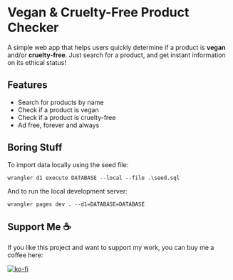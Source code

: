 # Vegan & Cruelty-Free Product Checker

A simple web app that helps users quickly determine if a product is **vegan** and/or **cruelty-free**. Just search for a product, and get instant information on its ethical status!  

## Features

- Search for products by name  
- Check if a product is vegan  
- Check if a product is cruelty-free  
- Ad free, forever and always

## Boring Stuff

To import data locally using the seed file:
```
wrangler d1 execute DATABASE --local --file .\seed.sql
```
And to run the local development server:
```
wrangler pages dev . --d1=DATABASE=DATABASE
```

## Support Me ☕

If you like this project and want to support my work, you can buy me a coffee here:

[![ko-fi](https://ko-fi.com/img/githubbutton_sm.svg)](https://ko-fi.com/M4M41KS233)
